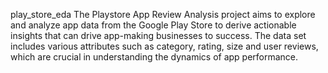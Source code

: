 play_store_eda
The Playstore App Review Analysis project aims to explore and analyze app data from the Google Play Store to derive actionable insights that can drive app-making businesses to success. The data set includes various attributes such as category, rating, size and user reviews, which are crucial in understanding the dynamics of app performance.

